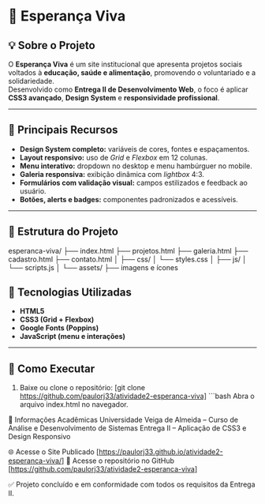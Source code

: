 # 🌿 Esperança Viva

## 💡 Sobre o Projeto
O **Esperança Viva** é um site institucional que apresenta projetos sociais voltados à **educação, saúde e alimentação**, promovendo o voluntariado e a solidariedade.  
Desenvolvido como **Entrega II de Desenvolvimento Web**, o foco é aplicar **CSS3 avançado**, **Design System** e **responsividade profissional**.

---

## 🎨 Principais Recursos
- **Design System completo:** variáveis de cores, fontes e espaçamentos.  
- **Layout responsivo:** uso de *Grid* e *Flexbox* em 12 colunas.  
- **Menu interativo:** dropdown no desktop e menu hambúrguer no mobile.  
- **Galeria responsiva:** exibição dinâmica com *lightbox* 4:3.  
- **Formulários com validação visual:** campos estilizados e feedback ao usuário.  
- **Botões, alerts e badges:** componentes padronizados e acessíveis.  

---

## 📁 Estrutura do Projeto
esperanca-viva/
├── index.html
├── projetos.html
├── galeria.html
├── cadastro.html
├── contato.html
│
├── css/
│ └── styles.css
│
├── js/
│ └── scripts.js
│
└── assets/
├── imagens e ícones



## 🧰 Tecnologias Utilizadas
- **HTML5**
- **CSS3 (Grid + Flexbox)**
- **Google Fonts (Poppins)**
- **JavaScript (menu e interações)**

---

## 🚀 Como Executar
1. Baixe ou clone o repositório: 
 [git clone https://github.com/paulorj33/atividade2-esperanca-viva]  ```bash
Abra o arquivo index.html no navegador.

🏫 Informações Acadêmicas
Universidade Veiga de Almeida – Curso de Análise e Desenvolvimento de Sistemas
Entrega II – Aplicação de CSS3 e Design Responsivo

🌐 Acesse o Site Publicado [https://paulorj33.github.io/atividade2-esperanca-viva/]
🔗 Acesse o repositório no GitHub [https://github.com/paulorj33/atividade2-esperanca-viva]

✅ Projeto concluído e em conformidade com todos os requisitos da Entrega II.


